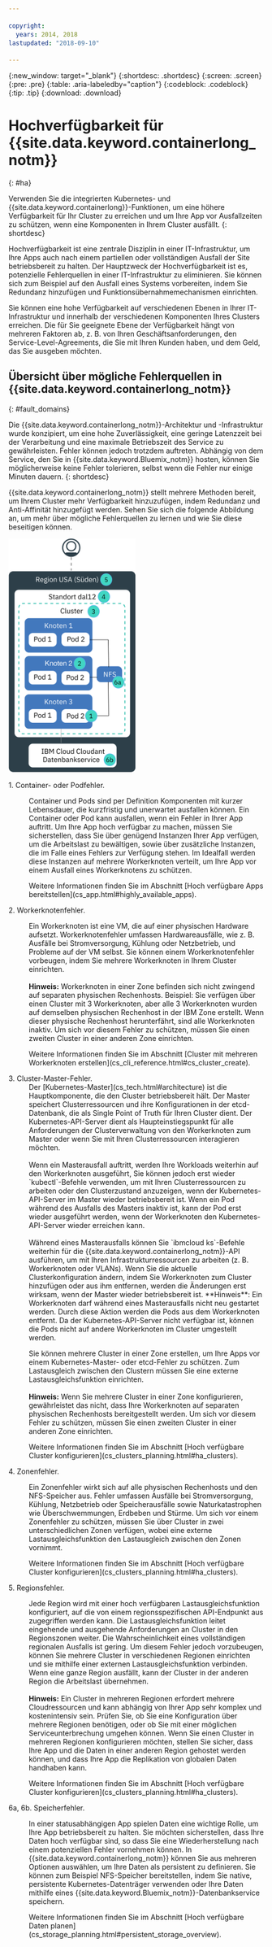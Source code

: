 ```yaml
---

copyright:
  years: 2014, 2018
lastupdated: "2018-09-10"

---
```


{:new_window: target="_blank"}
{:shortdesc: .shortdesc}
{:screen: .screen}
{:pre: .pre}
{:table: .aria-labeledby="caption"}
{:codeblock: .codeblock}
{:tip: .tip}
{:download: .download}




# Hochverfügbarkeit für {{site.data.keyword.containerlong_notm}}
{: #ha}

Verwenden Sie die integrierten Kubernetes- und {{site.data.keyword.containerlong}}-Funktionen, um eine höhere Verfügbarkeit für Ihr Cluster zu erreichen und um Ihre App vor Ausfallzeiten zu schützen, wenn eine Komponenten in Ihrem Cluster ausfällt.
{: shortdesc}

Hochverfügbarkeit ist eine zentrale Disziplin in einer IT-Infrastruktur, um Ihre Apps auch nach einem partiellen oder vollständigen Ausfall der Site betriebsbereit zu halten. Der Hauptzweck der Hochverfügbarkeit ist es, potenzielle Fehlerquellen in einer IT-Infrastruktur zu eliminieren. Sie können sich zum Beispiel auf den Ausfall eines Systems vorbereiten, indem Sie Redundanz hinzufügen und Funktionsübernahmemechanismen einrichten.

Sie können eine hohe Verfügbarkeit auf verschiedenen Ebenen in Ihrer IT-Infrastruktur und innerhalb der verschiedenen Komponenten Ihres Clusters erreichen. Die für Sie geeignete Ebene der Verfügbarkeit hängt von mehreren Faktoren ab, z. B. von Ihren Geschäftsanforderungen, den Service-Level-Agreements, die Sie mit Ihren Kunden haben, und dem Geld, das Sie ausgeben möchten.

## Übersicht über mögliche Fehlerquellen in {{site.data.keyword.containerlong_notm}}
{: #fault_domains} 

Die {{site.data.keyword.containerlong_notm}}-Architektur und -Infrastruktur wurde konzipiert, um eine hohe Zuverlässigkeit, eine geringe Latenzzeit bei der Verarbeitung und eine maximale Betriebszeit des Service zu gewährleisten. Fehler können jedoch trotzdem auftreten. Abhängig von dem Service, den Sie in {{site.data.keyword.Bluemix_notm}} hosten, können Sie möglicherweise keine Fehler tolerieren, selbst wenn die Fehler nur einige Minuten dauern.
{: shortdesc}

{{site.data.keyword.containerlong_notm}} stellt mehrere Methoden bereit, um Ihrem Cluster mehr Verfügbarkeit hinzuzufügen, indem Redundanz und Anti-Affinität hinzugefügt werden. Sehen Sie sich die folgende Abbildung an, um mehr über mögliche Fehlerquellen zu lernen und wie Sie diese beseitigen können.

<img src="images/cs_failure_ov.png" alt="Übersicht über Fehlerbereiche in einem Hochverfügbarkeitscluster innerhalb einer {{site.data.keyword.containerlong_notm}}-Region." width="250" style="width:250px; border-style: none"/>

<dl>
<dt> 1. Container- oder Podfehler.</dt>
  <dd><p>Container und Pods sind per Definition Komponenten mit kurzer Lebensdauer, die kurzfristig und unerwartet ausfallen können. Ein Container oder Pod kann ausfallen, wenn ein Fehler in Ihrer App auftritt. Um Ihre App hoch verfügbar zu machen, müssen Sie sicherstellen, dass Sie über genügend Instanzen Ihrer App verfügen, um die Arbeitslast zu bewältigen, sowie über zusätzliche Instanzen, die im Falle eines Fehlers zur Verfügung stehen. Im Idealfall werden diese Instanzen auf mehrere Workerknoten verteilt, um Ihre App vor einem Ausfall eines Workerknotens zu schützen.</p>
  <p>Weitere Informationen finden Sie im Abschnitt [Hoch verfügbare Apps bereitstellen](cs_app.html#highly_available_apps).</p></dd>
<dt> 2. Workerknotenfehler.</dt>
  <dd><p>Ein Workerknoten ist eine VM, die auf einer physischen Hardware aufsetzt. Workerknotenfehler umfassen Hardwareausfälle, wie z. B. Ausfälle bei Stromversorgung, Kühlung oder Netzbetrieb, und Probleme auf der VM selbst. Sie können einem Workerknotenfehler vorbeugen, indem Sie mehrere Workerknoten in Ihrem Cluster einrichten. <br/><br/><strong>Hinweis:</strong> Workerknoten in einer Zone befinden sich nicht zwingend auf separaten physischen Rechenhosts. Beispiel: Sie verfügen über einen Cluster mit 3 Workerknoten, aber alle 3 Workerknoten wurden auf demselben physischen Rechenhost in der IBM Zone erstellt. Wenn dieser physische Rechenhost herunterfährt, sind alle Workerknoten inaktiv. Um sich vor diesem Fehler zu schützen, müssen Sie einen zweiten Cluster in einer anderen Zone einrichten.</p>
  <p>Weitere Informationen finden Sie im Abschnitt [Cluster mit mehreren Workerknoten erstellen](cs_cli_reference.html#cs_cluster_create).</p></dd>
<dt> 3. Cluster-Master-Fehler.</dt>
  <dd>Der [Kubernetes-Master](cs_tech.html#architecture) ist die Hauptkomponente, die den Cluster betriebsbereit hält. Der Master speichert Clusterressourcen und ihre Konfigurationen in der etcd-Datenbank, die als Single Point of Truth für Ihren Cluster dient. Der Kubernetes-API-Server dient als Haupteinstiegspunkt für alle Anforderungen der Clusterverwaltung von den Workerknoten zum Master oder wenn Sie mit Ihren Clusterressourcen interagieren möchten.<br><br>Wenn ein Masterausfall auftritt, werden Ihre Workloads weiterhin auf den Workerknoten ausgeführt, Sie können jedoch erst wieder `kubectl`-Befehle verwenden, um mit Ihren Clusterressourcen zu arbeiten oder den Clusterzustand anzuzeigen, wenn der Kubernetes-API-Server im Master wieder betriebsbereit ist. Wenn ein Pod während des Ausfalls des Masters inaktiv ist, kann der Pod erst wieder ausgeführt werden, wenn der Workerknoten den Kubernetes-API-Server wieder erreichen kann.<br><br>Während eines Masterausfalls können Sie `ibmcloud ks`-Befehle weiterhin für die {{site.data.keyword.containerlong_notm}}-API ausführen, um mit Ihren Infrastrukturressourcen zu arbeiten (z. B. Workerknoten oder VLANs). Wenn Sie die aktuelle Clusterkonfiguration ändern, indem Sie Workerknoten zum Cluster hinzufügen oder aus ihm entfernen, werden die Änderungen erst wirksam, wenn der Master wieder betriebsbereit ist. **Hinweis**: Ein Workerknoten darf während eines Masterausfalls nicht neu gestartet werden. Durch diese Aktion werden die Pods aus dem Workerknoten entfernt. Da der Kubernetes-API-Server nicht verfügbar ist, können die Pods nicht auf andere Workerknoten im Cluster umgestellt werden.<p>Sie können mehrere Cluster in einer Zone erstellen, um Ihre Apps vor einem Kubernetes-Master- oder etcd-Fehler zu schützen. Zum Lastausgleich zwischen den Clustern müssen Sie eine externe Lastausgleichsfunktion einrichten. <br/><br/><strong>Hinweis:</strong> Wenn Sie mehrere Cluster in einer Zone konfigurieren, gewährleistet das nicht, dass Ihre Workerknoten auf separaten physischen Rechenhosts bereitgestellt werden. Um sich vor diesem Fehler zu schützen, müssen Sie einen zweiten Cluster in einer anderen Zone einrichten.</p>
  <p>Weitere Informationen finden Sie im Abschnitt [Hoch verfügbare Cluster konfigurieren](cs_clusters_planning.html#ha_clusters).</p></dd>
<dt> 4. Zonenfehler.</dt>
  <dd><p>Ein Zonenfehler wirkt sich auf alle physischen Rechenhosts und den NFS-Speicher aus. Fehler umfassen Ausfälle bei Stromversorgung, Kühlung, Netzbetrieb oder Speicherausfälle sowie Naturkatastrophen wie Überschwemmungen, Erdbeben und Stürme. Um sich vor einem Zonenfehler zu schützen, müssen Sie über Cluster in zwei unterschiedlichen Zonen verfügen, wobei eine externe Lastausgleichsfunktion den Lastausgleich zwischen den Zonen vornimmt.</p>
  <p>Weitere Informationen finden Sie im Abschnitt [Hoch verfügbare Cluster konfigurieren](cs_clusters_planning.html#ha_clusters).</p></dd>    
<dt> 5. Regionsfehler.</dt>
  <dd><p>Jede Region wird mit einer hoch verfügbaren Lastausgleichsfunktion konfiguriert, auf die von einem regionsspezifischen API-Endpunkt aus zugegriffen werden kann. Die Lastausgleichsfunktion leitet eingehende und ausgehende Anforderungen an Cluster in den Regionszonen weiter. Die Wahrscheinlichkeit eines vollständigen regionalen Ausfalls ist gering. Um diesem Fehler jedoch vorzubeugen, können Sie mehrere Cluster in verschiedenen Regionen einrichten und sie mithilfe einer externen Lastausgleichsfunktion verbinden. Wenn eine ganze Region ausfällt, kann der Cluster in der anderen Region die Arbeitslast übernehmen. <br/><br/><strong>Hinweis:</strong> Ein Cluster in mehreren Regionen erfordert mehrere Cloudressourcen und kann abhängig von Ihrer App sehr komplex und kostenintensiv sein. Prüfen Sie, ob Sie eine Konfiguration über mehrere Regionen benötigen, oder ob Sie mit einer möglichen Serviceunterbrechung umgehen können. Wenn Sie einen Cluster in mehreren Regionen konfigurieren möchten, stellen Sie sicher, dass Ihre App und die Daten in einer anderen Region gehostet werden können, und dass Ihre App die Replikation von globalen Daten handhaben kann.</p>
  <p>Weitere Informationen finden Sie im Abschnitt [Hoch verfügbare Cluster konfigurieren](cs_clusters_planning.html#ha_clusters).</p></dd>   
<dt> 6a, 6b. Speicherfehler.</dt>
  <dd><p>In einer statusabhängigen App spielen Daten eine wichtige Rolle, um Ihre App betriebsbereit zu halten. Sie möchten sicherstellen, dass Ihre Daten hoch verfügbar sind, so dass Sie eine Wiederherstellung nach einem potenziellen Fehler vornehmen können. In {{site.data.keyword.containerlong_notm}} können Sie aus mehreren Optionen auswählen, um Ihre Daten als persistent zu definieren. Sie können zum Beispiel NFS-Speicher bereitstellen, indem Sie native, persistente Kubernetes-Datenträger verwenden oder Ihre Daten mithilfe eines {{site.data.keyword.Bluemix_notm}}-Datenbankservice speichern.</p>
  <p>Weitere Informationen finden Sie im Abschnitt [Hoch verfügbare Daten planen](cs_storage_planning.html#persistent_storage_overview).</p></dd> 
</dl>
